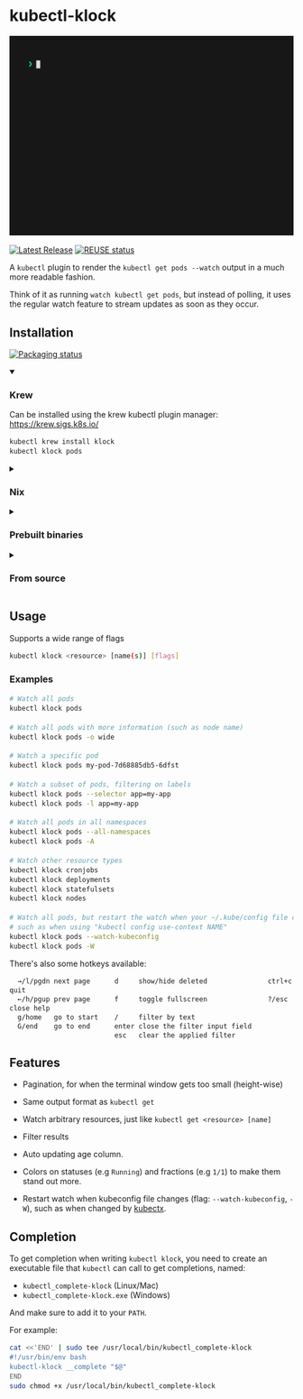 <!--
SPDX-FileCopyrightText: 2023 Kalle Fagerberg

SPDX-License-Identifier: CC-BY-4.0
-->

# kubectl-klock

![demonstration animation](docs/demo.gif)

[![Latest Release](https://img.shields.io/github/release/jilleJr/kubectl-klock.svg)](https://github.com/jilleJr/kubectl-klock/releases)
[![REUSE status](https://api.reuse.software/badge/github.com/jilleJr/kubectl-klock)](https://api.reuse.software/info/github.com/jilleJr/kubectl-klock)

A `kubectl` plugin to render the `kubectl get pods --watch` output in a
much more readable fashion.

Think of it as running `watch kubectl get pods`, but instead of polling,
it uses the regular watch feature to stream updates as soon as they occur.

## Installation

[![Packaging status](https://repology.org/badge/vertical-allrepos/kubectl-klock.svg)](https://repology.org/project/kubectl-klock/versions)

<details open>
<summary><h3>Krew</h3></summary>

Can be installed using the krew kubectl plugin manager: <https://krew.sigs.k8s.io/>

```sh
kubectl krew install klock
kubectl klock pods
```

</details>

<details>
<summary><h3>Nix</h3></summary>

Also packaged as a Nix package: <https://search.nixos.org/packages?channel=unstable&show=kubectl-klock>

Try it out with nix-shell:

```sh
nix-shell -p kubectl-klock
kubectl klock pods
```

> [!IMPORTANT]
> It has not reached the stable channel yet, so requires using the unstable
> Nixpkgs channel.

</details>

<details>
<summary><h3>Prebuilt binaries</h3></summary>

You can download prebuilt binaries from the latest GitHub release: <https://github.com/jilleJr/kubectl-klock/releases/latest>

Download the one that fits your OS and architecture, extract the
tarball/zip file, and move the `klock` binary to somewhere in your PATH.
For example:

```sh
tar -xzf klock_linux_amd64.tar.gz
sudo mv ./klock /usr/local/bin
klock pods
```

For it to work as a subcommand to `kubectl`, it must be called `kubectl-klock`
instead. If you want that, then rename it.

```sh
sudo mv /usr/local/bin/klock /usr/local/bin/kubectl-klock
kubectl klock pods
```

</details>

<details>
<summary><h3>From source</h3></summary>

If you have Go installed, then you can use `go install` to let Go download
and build kubectl-klock for you:

```sh
go install github.com/jilleJr/kubectl-klock@latest
kubectl klock pods
```

Requires Go 1.21 (or later)

</details>

## Usage

Supports a wide range of flags

```sh
kubectl klock <resource> [name(s)] [flags]
```

### Examples

```sh
# Watch all pods
kubectl klock pods

# Watch all pods with more information (such as node name)
kubectl klock pods -o wide

# Watch a specific pod
kubectl klock pods my-pod-7d68885db5-6dfst

# Watch a subset of pods, filtering on labels
kubectl klock pods --selector app=my-app
kubectl klock pods -l app=my-app

# Watch all pods in all namespaces
kubectl klock pods --all-namespaces
kubectl klock pods -A

# Watch other resource types
kubectl klock cronjobs
kubectl klock deployments
kubectl klock statefulsets
kubectl klock nodes

# Watch all pods, but restart the watch when your ~/.kube/config file changes,
# such as when using "kubectl config use-context NAME"
kubectl klock pods --watch-kubeconfig
kubectl klock pods -W
```

There's also some hotkeys available:

```text
  →/l/pgdn next page      d     show/hide deleted               ctrl+c quit
  ←/h/pgup prev page      f     toggle fullscreen               ?/esc  close help
  g/home   go to start    /     filter by text
  G/end    go to end      enter close the filter input field
                          esc   clear the applied filter
```

## Features

- Pagination, for when the terminal window gets too small (height-wise)

- Same output format as `kubectl get`

- Watch arbitrary resources, just like `kubectl get <resource> [name]`

- Filter results

- Auto updating age column.

- Colors on statuses (e.g `Running`) and fractions (e.g `1/1`) to make
  them stand out more.

- Restart watch when kubeconfig file changes (flag: `--watch-kubeconfig`, `-W`),
  such as when changed by [kubectx](https://github.com/ahmetb/kubectx).

## Completion

To get completion when writing `kubectl klock`, you need to create an
executable file that `kubectl` can call to get completions, named:

- `kubectl_complete-klock` (Linux/Mac)
- `kubectl_complete-klock.exe` (Windows)

And make sure to add it to your `PATH`.

For example:

```sh
cat <<'END' | sudo tee /usr/local/bin/kubectl_complete-klock
#!/usr/bin/env bash
kubectl-klock __complete "$@" 
END
sudo chmod +x /usr/local/bin/kubectl_complete-klock
```
